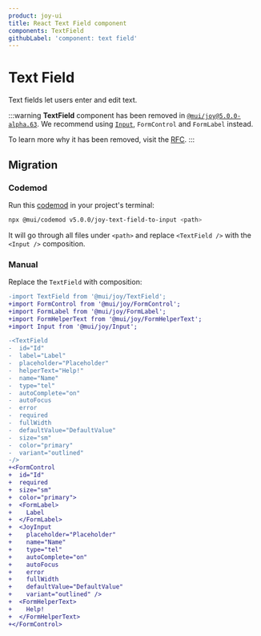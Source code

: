 ```yaml
---
product: joy-ui
title: React Text Field component
components: TextField
githubLabel: 'component: text field'
---
```


# Text Field

<p class="description">Text fields let users enter and edit text.</p>

:::warning
**TextField** component has been removed in [`@mui/joy@5.0.0-alpha.63`](https://github.com/mui/material-ui/releases/tag/v5.11.5). We recommend using [`Input`](/joy-ui/react-input/), `FormControl` and `FormLabel` instead.

To learn more why it has been removed, visit the [RFC](https://github.com/mui/material-ui/issues/34176).
:::

## Migration

### Codemod

Run this [codemod](https://github.com/mui/material-ui/blob/master/packages/mui-codemod/README.md#joy-text-field-to-input) in your project's terminal:

```sh
npx @mui/codemod v5.0.0/joy-text-field-to-input <path>
```

It will go through all files under `<path>` and replace `<TextField />` with the `<Input />` composition.

### Manual

Replace the `TextField` with composition:

```diff
-import TextField from '@mui/joy/TextField';
+import FormControl from '@mui/joy/FormControl';
+import FormLabel from '@mui/joy/FormLabel';
+import FormHelperText from '@mui/joy/FormHelperText';
+import Input from '@mui/joy/Input';

-<TextField
-  id="Id"
-  label="Label"
-  placeholder="Placeholder"
-  helperText="Help!"
-  name="Name"
-  type="tel"
-  autoComplete="on"
-  autoFocus
-  error
-  required
-  fullWidth
-  defaultValue="DefaultValue"
-  size="sm"
-  color="primary"
-  variant="outlined"
-/>
+<FormControl
+  id="Id"
+  required
+  size="sm"
+  color="primary">
+  <FormLabel>
+    Label
+  </FormLabel>
+  <JoyInput
+    placeholder="Placeholder"
+    name="Name"
+    type="tel"
+    autoComplete="on"
+    autoFocus
+    error
+    fullWidth
+    defaultValue="DefaultValue"
+    variant="outlined" />
+  <FormHelperText>
+    Help!
+  </FormHelperText>
+</FormControl>
```

